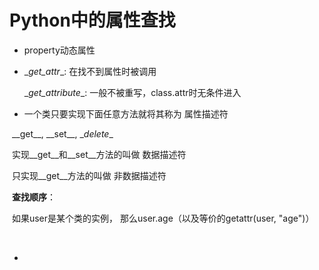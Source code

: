 # Python中的属性查找

- property动态属性

- \__get_attr__: 在找不到属性时被调用

  \__get_attribute__: 一般不被重写，class.attr时无条件进入

- 一个类只要实现下面任意方法就将其称为 属性描述符

​		\_\_get\_\_,         \_\_set\_\_,           \__delete__

​		实现\_\_get\_\_和\_\_set\_\_方法的叫做 数据描述符

​	   只实现\_\_get\_\_方法的叫做 非数据描述符

​       **查找顺序**：

​		如果user是某个类的实例， 那么user.age（以及等价的getattr(user, "age")）

​		

- 

  

  

  

  

  

  

  ~~~python
  ~~~

  